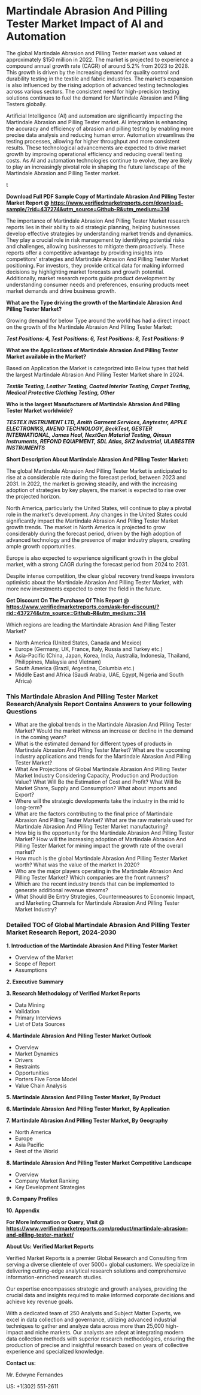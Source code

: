 <meta name="title" content="Global Martindale Abrasion And Pilling Tester Market Impact of AI and Automation"><meta name="description" content="The global Martindale Abrasion and Pilling Tester market was valued at approximately $150 million in 2022. The market is projected to experience a compound annual grow"><meta name="title" content="Martindale Abrasion And Pilling Tester Market Size, Share, Scope, Trends, Growth, Opportunities, Analysis, Forecast"><h1>Martindale Abrasion And Pilling Tester Market Impact of AI and Automation</h1><p>The global Martindale Abrasion and Pilling Tester market was valued at approximately $150 million in 2022. The market is projected to experience a compound annual growth rate (CAGR) of around 5.2% from 2023 to 2028. This growth is driven by the increasing demand for quality control and durability testing in the textile and fabric industries. The market’s expansion is also influenced by the rising adoption of advanced testing technologies across various sectors. The consistent need for high-precision testing solutions continues to fuel the demand for Martindale Abrasion and Pilling Testers globally.</p><p>Artificial Intelligence (AI) and automation are significantly impacting the Martindale Abrasion and Pilling Tester market. AI integration is enhancing the accuracy and efficiency of abrasion and pilling testing by enabling more precise data analysis and reducing human error. Automation streamlines the testing processes, allowing for higher throughput and more consistent results. These technological advancements are expected to drive market growth by improving operational efficiency and reducing overall testing costs. As AI and automation technologies continue to evolve, they are likely to play an increasingly pivotal role in shaping the future landscape of the Martindale Abrasion and Pilling Tester market.</p>t</p><p id="" class=""><strong>Download Full PDF Sample Copy of Martindale Abrasion And Pilling Tester Market Report @ <a href="https://www.verifiedmarketreports.com/download-sample/?rid=437274&utm_source=Github-R&utm_medium=314" target="_blank">https://www.verifiedmarketreports.com/download-sample/?rid=437274&utm_source=Github-R&utm_medium=314</a></strong></p><p>The importance of&nbsp;Martindale Abrasion And Pilling Tester Market research reports lies in their ability to aid strategic planning, helping businesses develop effective strategies by understanding market trends and dynamics. They play a crucial role in risk management by identifying potential risks and challenges, allowing businesses to mitigate them proactively. These reports offer a competitive advantage by providing insights into competitors' strategies and Martindale Abrasion And Pilling Tester Market positioning. For investors, they provide critical data for making informed decisions by highlighting market forecasts and growth potential. Additionally, market research reports guide product development by understanding consumer needs and preferences, ensuring products meet market demands and drive business growth.</p><p><strong>What are the&nbsp;Type driving the growth of the Martindale Abrasion And Pilling Tester Market?</strong></p><p id="" class="">Growing demand for below Type around the world has had a direct impact on the growth of the Martindale Abrasion And Pilling Tester Market:</p><em><strong>Test Positions: 4, Test Positions: 6, Test Positions: 8, Test Positions: 9</strong></em></p><strong>What are the&nbsp;Applications&nbsp;of Martindale Abrasion And Pilling Tester Market available in the Market?</strong></p><p id="" class="">Based on Application the Market is categorized into Below types that held the largest Martindale Abrasion And Pilling Tester Market share In 2024.</p><em><strong>Textile Testing, Leather Testing, Coated Interior Testing, Carpet Testing, Medical Protective Clothing Testing, Other</strong></em></p><strong>Who is the largest Manufacturers of Martindale Abrasion And Pilling Tester Market worldwide?</strong></p><p><em><strong>TESTEX INSTRUMENT LTD, Amith Garment Services, Anytester, APPLE ELECTRONIKS, AVENO TECHNOLOGY, BeckTest, GESTER INTERNATIONAL, James Heal, NextGen Material Testing, Qinsun Instruments, REFOND EQUIPMENT, SDL Atlas, SKZ Industrial, ULABESTER INSTRUMENTS</strong></em></p><p id="" class=""><strong>Short Description About Martindale Abrasion And Pilling Tester Market:</strong></p><p>The global Martindale Abrasion And Pilling Tester Market is anticipated to rise at a considerable rate during the forecast period, between 2023 and 2031. In 2022, the market is growing steadily, and with the increasing adoption of strategies by key players, the market is expected to rise over the projected horizon.</p><p>North America, particularly the United States, will continue to play a pivotal role in the market's development. Any changes in the United States could significantly impact the Martindale Abrasion And Pilling Tester Market growth trends. The market in North America is projected to grow considerably during the forecast period, driven by the high adoption of advanced technology and the presence of major industry players, creating ample growth opportunities.</p><p>Europe is also expected to experience significant growth in the global market, with a strong CAGR during the forecast period from 2024 to 2031.</p><p>Despite intense competition, the clear global recovery trend keeps investors optimistic about the Martindale Abrasion And Pilling Tester Market, with more new investments expected to enter the field in the future.</p><p id="" class=""><strong>Get Discount On The Purchase Of This Report @ <a href="https://www.verifiedmarketreports.com/ask-for-discount/?rid=437274&utm_source=Github-R&utm_medium=314" target="_blank">https://www.verifiedmarketreports.com/ask-for-discount/?rid=437274&utm_source=Github-R&utm_medium=314</a></strong></p>Which regions are leading the Martindale Abrasion And Pilling Tester Market?</p><ul><li>North America (United States, Canada and Mexico)</li><li>Europe (Germany, UK, France, Italy, Russia and Turkey etc.)</li><li>Asia-Pacific (China, Japan, Korea, India, Australia, Indonesia, Thailand, Philippines, Malaysia and Vietnam)</li><li>South America (Brazil, Argentina, Columbia etc.)</li><li>Middle East and Africa (Saudi Arabia, UAE, Egypt, Nigeria and South Africa)</li></ul><h3 id="" class="">This Martindale Abrasion And Pilling Tester Market Research/Analysis Report Contains Answers to your following Questions</h3><ul><li>What are the global trends in the Martindale Abrasion And Pilling Tester Market? Would the market witness an increase or decline in the demand in the coming years?</li><li>What is the estimated demand for different types of products in Martindale Abrasion And Pilling Tester Market? What are the upcoming industry applications and trends for the Martindale Abrasion And Pilling Tester Market?</li><li>What Are Projections of Global Martindale Abrasion And Pilling Tester Market Industry Considering Capacity, Production and Production Value? What Will Be the Estimation of Cost and Profit? What Will Be Market Share, Supply and Consumption? What about imports and Export?</li><li>Where will the strategic developments take the industry in the mid to long-term?</li><li>What are the factors contributing to the final price of Martindale Abrasion And Pilling Tester Market? What are the raw materials used for Martindale Abrasion And Pilling Tester Market manufacturing?</li><li>How big is the opportunity for the Martindale Abrasion And Pilling Tester Market? How will the increasing adoption of Martindale Abrasion And Pilling Tester Market for mining impact the growth rate of the overall market?</li><li>How much is the global Martindale Abrasion And Pilling Tester Market worth? What was the value of the market In 2020?</li><li>Who are the major players operating in the Martindale Abrasion And Pilling Tester Market? Which companies are the front runners?</li><li>Which are the recent industry trends that can be implemented to generate additional revenue streams?</li><li>What Should Be Entry Strategies, Countermeasures to Economic Impact, and Marketing Channels for Martindale Abrasion And Pilling Tester Market Industry?</li></ul><h3 id="" class="">Detailed TOC of Global Martindale Abrasion And Pilling Tester Market Research Report, 2024-2030</h3><p id="" class=""><strong>1. Introduction of the Martindale Abrasion And Pilling Tester Market</strong></p><ul><li>Overview of the Market</li><li>Scope of Report</li><li>Assumptions</li></ul><p id="" class=""><strong>2. Executive Summary</strong></p><p id="" class=""><strong>3. Research Methodology of Verified Market Reports</strong></p><ul><li>Data Mining</li><li>Validation</li><li>Primary Interviews</li><li>List of Data Sources</li></ul><p id="" class=""><strong>4. Martindale Abrasion And Pilling Tester Market Outlook</strong></p><ul><li>Overview</li><li>Market Dynamics</li><li>Drivers</li><li>Restraints</li><li>Opportunities</li><li>Porters Five Force Model</li><li>Value Chain Analysis</li></ul><p id="" class=""><strong>5. Martindale Abrasion And Pilling Tester Market, By Product</strong></p><p id="" class=""><strong>6. Martindale Abrasion And Pilling Tester Market, By Application</strong></p><p id="" class=""><strong>7. Martindale Abrasion And Pilling Tester Market, By Geography</strong></p><ul><li>North America</li><li>Europe</li><li>Asia Pacific</li><li>Rest of the World</li></ul><p id="" class=""><strong>8. Martindale Abrasion And Pilling Tester Market Competitive Landscape</strong></p><ul><li>Overview</li><li>Company Market Ranking</li><li>Key Development Strategies</li></ul><p id="" class=""><strong>9. Company Profiles</strong></p><p id="" class=""><strong>10. Appendix</strong></p><p id="" class=""><strong>For More Information or Query, Visit @ <a href="https://www.verifiedmarketreports.com/product/martindale-abrasion-and-pilling-tester-market/" target="_blank">https://www.verifiedmarketreports.com/product/martindale-abrasion-and-pilling-tester-market/</a></strong></p><p id="" class=""><strong>About Us: Verified Market Reports</strong></p><p id="" class="">Verified Market Reports is a premier Global Research and Consulting firm serving a diverse clientele of over 5000+ global customers. We specialize in delivering cutting-edge analytical research solutions and comprehensive information-enriched research studies.</p><p id="" class="">Our expertise encompasses strategic and growth analyses, providing the crucial data and insights required to make informed corporate decisions and achieve key revenue goals.</p><p id="" class="">With a dedicated team of 250 Analysts and Subject Matter Experts, we excel in data collection and governance, utilizing advanced industrial techniques to gather and analyze data across more than 25,000 high-impact and niche markets. Our analysts are adept at integrating modern data collection methods with superior research methodologies, ensuring the production of precise and insightful research based on years of collective experience and specialized knowledge.</p><p id="" class=""><strong>Contact us:</strong></p><p id="" class="">Mr. Edwyne Fernandes</p><p id="" class="">US: +1(302) 551-2611</p>